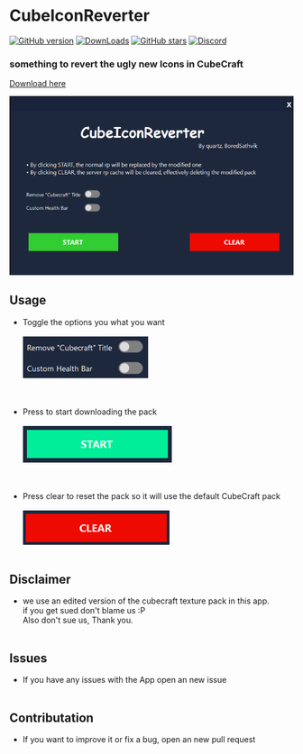 # CubeIconReverter

[![GitHub version](https://badge.fury.io/gh/quartzexpressDEV%2FCubeIconReverter.svg)](https://github.com/quartzexpressDEV/CubeIconReverter/releases/latest)
[![DownLoads](https://img.shields.io/github/downloads/quartzexpressDEV/CubeIconReverter/total.svg)]()
[![GitHub stars](https://img.shields.io/github/stars/quartzexpressDEV/CubeIconReverter.svg)]()
[![Discord](https://img.shields.io/discord/852141390267023450)](https://discord.gg/tW2NuJyJTs)

### something to revert the ugly new Icons in CubeCraft

[Download here](https://github.com/quartzexpressDEV/CubeIconReverter/releases/latest)

![Image](./assets/app_image.png)<br>

## Usage

- Toggle the options you what you want<br><br>
  ![Image](./assets/options.png)<br><br><br>

- Press to start downloading the pack<br><br>
  ![Image](./assets/start_button.png)<br><br><br>

- Press clear to reset the pack so it will use the default CubeCraft pack<br><br>
  ![Image](./assets/clear_button.png)<br><br>

## Disclaimer

- we use an edited version of the cubecraft texture pack in this app. <br>
  if you get sued don't blame us :P<br>
  Also don't sue us, Thank you.<br><br>

## Issues

- If you have any issues with the App open an new issue<br><br>

## Contributation

- If you want to improve it or fix a bug, open an new pull request
